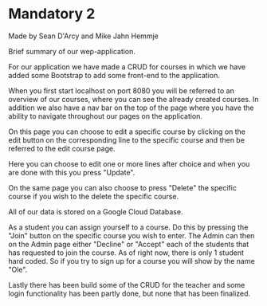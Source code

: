 # Mandatory 2
Made by Sean D'Arcy and Mike Jahn Hemmje

Brief summary of our wep-application.

For our application we have made a CRUD for courses in which we have added some Bootstrap to add some front-end to the application.

When you first start localhost on port 8080 you will be referred to an overview of our courses, where you can see the already created
courses. In addition we also have a nav bar on the top of the page where you have the ability to navigate throughout our pages on the
application.

On this page you can choose to edit a specific course by clicking on the edit button on the corresponding line to the specific course
and then be referred to the edit course page.

Here you can choose to edit one or more lines after choice and when you are done with this you press "Update".

On the same page you can also choose to press "Delete" the specific course if you wish to the delete the specific course.

All of our data is stored on a Google Cloud Database.

As a student you can assign yourself to a course. Do this by pressing the "Join" button on the specific course you wish to enter. The Admin 
can then on the Admin page either "Decline" or "Accept" each of the students that has requested to join the course.
As of right now, there is only 1 student hard coded. So if you try to sign up for a course you will show by the name "Ole".

Lastly there has been build some of the CRUD for the teacher and some login functionality has been partly done, but none that has been
finalized.
